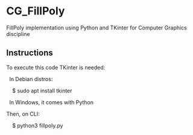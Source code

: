 # CG_FillPoly
FillPoly implementation using Python and TKinter for Computer Graphics discipline

## Instructions
To execute this code TKinter is needed:

&nbsp; In Debian distros:

&nbsp; &nbsp;  $ sudo apt install tkinter

&nbsp;  In Windows, it comes with Python

Then, on CLI:

&nbsp; &nbsp;  $ python3 fillpoly.py


